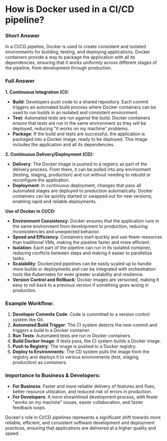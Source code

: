 # How is Docker used in a CI/CD pipeline?

### Short Answer
In a CI/CD pipeline, Docker is used to create consistent and isolated environments for building, testing, and deploying applications. Docker containers provide a way to package the application with all its dependencies, ensuring that it works uniformly across different stages of the pipeline, from development through production.

### Full Answer

**1. Continuous Integration (CI):**
- **Build**: Developers push code to a shared repository. Each commit triggers an automated build process where Docker containers can be used to run builds in an isolated and consistent environment.
- **Test**: Automated tests are run against the build. Docker containers ensure that tests are run in the same environment as they will be deployed, reducing "it works on my machine" problems.
- **Package**: If the build and tests are successful, the application is packaged into a Docker image, ready to be deployed. This image includes the application and all its dependencies.

**2. Continuous Delivery/Deployment (CD):**
- **Delivery**: The Docker image is pushed to a registry as part of the delivery process. From there, it can be pulled into any environment (testing, staging, production) and run without needing to rebuild or reconfigure the application.
- **Deployment**: In continuous deployment, changes that pass all automated stages are deployed to production automatically. Docker containers can be quickly started or swapped out for new versions, enabling rapid and reliable deployments.

**Use of Docker in CI/CD:**

- **Environment Consistency**: Docker ensures that the application runs in the same environment from development to production, reducing inconsistencies and unexpected behavior.
- **Speed and Efficiency**: Containers start quickly and use fewer resources than traditional VMs, making the pipeline faster and more efficient.
- **Isolation**: Each part of the pipeline can run in its isolated container, reducing conflicts between steps and making it easier to parallelize tasks.
- **Scalability**: Dockerized pipelines can be easily scaled up to handle more builds or deployments and can be integrated with orchestration tools like Kubernetes for even greater scalability and resilience.
- **Version Control and Rollback**: Docker images are versioned, making it easy to roll back to a previous version if something goes wrong in production.

### Example Workflow:

1. **Developer Commits Code**: Code is committed to a version control system like Git.
2. **Automated Build Trigger**: The CI system detects the new commit and triggers a build in a Docker container.
3. **Run Tests**: Automated tests are run in Docker containers.
4. **Build Docker Image**: If tests pass, the CI system builds a Docker image.
5. **Push to Registry**: The image is pushed to a Docker registry.
6. **Deploy to Environments**: The CD system pulls the image from the registry and deploys it to various environments (test, staging, production) as containers.

### Importance to Business & Developers:

- **For Business**: Faster and more reliable delivery of features and fixes, better resource utilization, and reduced risk of errors in production.
- **For Developers**: A more streamlined development process, with fewer "works on my machine" issues, easier collaboration, and faster feedback loops.

Docker's role in CI/CD pipelines represents a significant shift towards more reliable, efficient, and consistent software development and deployment practices, ensuring that applications are delivered at a higher quality and speed.